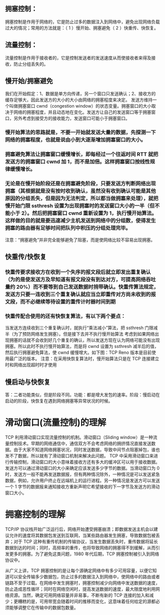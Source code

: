 ## 拥塞控制：

拥塞控制是作用于网络的，它是防止过多的数据注入到网络中，避免出现网络负载过大的情况；常用的方法就是：（ 1 ）慢开始、拥塞避免（ 2 ）快重传、快恢复。

## 流量控制：

流量控制是作用于接收者的，它是控制发送者的发送速度从而使接收者来得及接收，防止分组丢失的。

## 慢开始/拥塞避免

我们在开始假定：1、数据是单方向传递，另一个窗口只发送确认；2、接收方的缓存足够大，因此发送方的大小的大小由网络的拥塞程度来决定。
发送方维持一个叫做拥塞窗口 cwnd（congestion window）的状态变量。拥塞窗口的大小取决于网络的拥塞程度，并且动态地在变化。发送方让自己的发送窗口等于拥塞窗口，另外考虑到接受方的接收能力，发送窗口可能小于拥塞窗口。

### 慢开始算法的思路就是，不要一开始就发送大量的数据，先探测一下网络的拥塞程度，也就是说由小到大逐渐增加拥塞窗口的大小。

### 拥塞避免算法让拥塞窗口缓慢增长，即每经过一个往返时间 RTT 就把发送方的拥塞窗口 cwnd 加 1，而不是加倍。这样拥塞窗口按线性规律缓慢增长。

### 无论是在慢开始阶段还是在拥塞避免阶段，只要发送方判断网络出现拥塞（其根据就是没有按时收到确认，虽然没有收到确认可能是其他原因的分组丢失，但是因为无法判定，所以都当做拥塞来处理），就把慢开始门限 ssthresh 设置为出现拥塞时的发送窗口大小的一半（但不能小于 2）。然后把拥塞窗口 cwnd 重新设置为 1，执行慢开始算法。这样做的目的就是要迅速减少主机发送到网络中的分组数，使得发生拥塞的路由器有足够时间把队列中积压的分组处理完毕。

注意：“拥塞避免”并非完全能够避免了阻塞，而是使网络比较不容易出现拥塞。

## 快重传/快恢复

### 快重传要求接收方在收到一个失序的报文段后就立即发出重复确认（为的是使发送方及早知道有报文段没有到达对方，可提高网络吞吐量约 20%）而不要等到自己发送数据时捎带确认。快重传算法规定，发送方只要一连收到三个重复确认就应当立即重传对方尚未收到的报文段，而不必继续等待设置的重传计时器时间到期

### 快重传配合使用的还有快恢复算法，有以下两个要点：

当发送方连续收到三个重复确认时，就执行“乘法减小”算法，把 ssthresh 门限减半（为了预防网络发生拥塞）。但是接下去并不执行慢开始算法
考虑到如果网络出现拥塞的话就不会收到好几个重复的确认，所以发送方现在认为网络可能没有出现拥塞。所以此时不执行慢开始算法，而是将 cwnd 设置为 ssthresh 减半后的值，然后执行拥塞避免算法，使 cwnd 缓慢增大。如下图：TCP Reno 版本是目前使用最广泛的版本。
注意：在采用快恢复算法时，慢开始算法只是在 TCP 连接建立时和网络出现超时时才使用

## 慢启动与快恢复

答：二者功能类似，但是阶段不同。功能：都是增大发包的速率。阶段：慢启动在启动的阶段，快恢复在遇到网络拥塞等异常状况的时候。

# 滑动窗口(流量控制)的理解

TCP 利用滑动窗口实现流量控制的机制。滑动窗口（Sliding window）是一种流量控制技术。早期的网络通信中，通信双方不会考虑网络的拥挤情况直接发送数据。由于大家不知道网络拥塞状况，同时发送数据，导致中间节点阻塞掉包，谁也发不了数据，所以就有了滑动窗口机制来解决此问题。
TCP 中采用滑动窗口来进行传输控制，滑动窗口的大小意味着接收方还有多大的缓冲区可以用于接收数据。发送方可以通过滑动窗口的大小来确定应该发送多少字节的数据。当滑动窗口为 0 时，发送方一般不能再发送数据报，但有两种情况除外，一种情况是可以发送紧急数据，例如，允许用户终止在远端机上的运行进程。另一种情况是发送方可以发送一个 1 字节的数据报来通知接收方重新声明它希望接收的下一字节及发送方的滑动窗口大小。

# 拥塞控制的理解

TCP/IP 协议栈开始广泛运行后，网络开始遭受拥塞崩溃；即数据发送主机会以建议允许的速度将其数据包发送到互联网，当某些路由器发生拥塞，导致数据包被丢弃；对于 TCP 这种有重传机制的传输协议，当发生数据丢失时，重传数据将延长数据到达的时间；同时，高频率的重传，也将导致网络的拥塞得不到缓解，从而引发更多的拥塞。为了避免这类问题，1980 年代后期，TCP 拥塞控制被引入到网络协议中。

从广义上讲，TCP 拥塞控制的是让每个源确定网络中有多少可用容量，以便它知道可以安全传输多少数据包，防止过多的数据注入到网络中，使网络中的路由或者链路不至于过载。在网络中发生拥塞时，拥塞控制减少向网络中发送数据的速度，防止造成恶性循环；同时在网络空闲时，提高发送数据的速度，最大限度地利用网络资源。当然，确定可用网络容量并非易事，不断有新的 TCP 连接的加入和减少；更糟糕的是，可用带宽会随着时间的推移而变化，这意味着任何给定的源都必须能够调整它在传输中的数据包数量。
